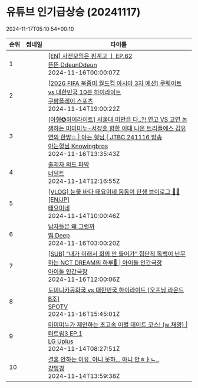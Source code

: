 # 유튜브 인기급상승 (20241117)

2024-11-17T05:10:54+00:10
<table><thead><tr><th nowrap>순위</th><th nowrap>썸네일</th><th nowrap>타이틀</th></tr></thead><tbody><tr><td>1</td><td><img src="https://i.ytimg.com/vi/Ne66uB4fyXg/default.jpg" alt="" /></td><td><a href="https://www.youtube.com/watch?v=Ne66uB4fyXg" target="_blank">[EN] 사전모임은 핑계고 ㅣ EP.62</a><br /><a href="https://www.youtube.com/channel/UCDNvRZRgvkBTUkQzFoT_8rA" target="_blank">뜬뜬 DdeunDdeun</a><br />2024-11-16T00:00:07Z</td></tr><tr><td>2</td><td><img src="https://i.ytimg.com/vi/gA2kzYvLvr8/default.jpg" alt="" /></td><td><a href="https://www.youtube.com/watch?v=gA2kzYvLvr8" target="_blank">[2026 FIFA 북중미 월드컵 아시아 3차 예선] 쿠웨이트 vs 대한민국 10분 하이라이트</a><br /><a href="https://www.youtube.com/channel/UCnBht7BrOx-A328KFXgysqQ" target="_blank">쿠팡플레이 스포츠</a><br />2024-11-14T19:00:22Z</td></tr><tr><td>3</td><td><img src="https://i.ytimg.com/vi/9GI84QVnnjk/default.jpg" alt="" /></td><td><a href="https://www.youtube.com/watch?v=9GI84QVnnjk" target="_blank">[아형✪하이라이트] 서울대 미만은 다..?! 연고 VS 고연 논쟁하는 미미미누-서장훈 향한 이대 나온 트리플에스 김유연의 한방💥 | 아는 형님 | JTBC 241116 방송</a><br /><a href="https://www.youtube.com/channel/UCOHM2N1YQdb-cHWxJxwBMLQ" target="_blank">아는형님 Knowingbros</a><br />2024-11-16T13:35:43Z</td></tr><tr><td>4</td><td><img src="https://i.ytimg.com/vi/rdv0DjjgX5A/default.jpg" alt="" /></td><td><a href="https://www.youtube.com/watch?v=rdv0DjjgX5A" target="_blank">출제자 의도 파악</a><br /><a href="https://www.youtube.com/channel/UCXEKwWflysXu312NmIP_dlw" target="_blank">너덜트</a><br />2024-11-14T12:16:55Z</td></tr><tr><td>5</td><td><img src="https://i.ytimg.com/vi/dV40PafQd3k/default.jpg" alt="" /></td><td><a href="https://www.youtube.com/watch?v=dV40PafQd3k" target="_blank">[VLOG] 눈물 바다 태요미네 동동이 탄생 브이로그 👼🏻 [EN/JP]</a><br /><a href="https://www.youtube.com/channel/UC_kKiqWnnxAQjUAjVirtCFA" target="_blank">태요미네</a><br />2024-11-14T10:00:46Z</td></tr><tr><td>6</td><td><img src="https://i.ytimg.com/vi/SDG2cdAesJY/default.jpg" alt="" /></td><td><a href="https://www.youtube.com/watch?v=SDG2cdAesJY" target="_blank">남자들은 왜 그럴까</a><br /><a href="https://www.youtube.com/channel/UCaxbXRPhdHPXjM-e-F00LVA" target="_blank">띱 Deep</a><br />2024-11-16T03:00:20Z</td></tr><tr><td>7</td><td><img src="https://i.ytimg.com/vi/Sg3X8hXq2ps/default.jpg" alt="" /></td><td><a href="https://www.youtube.com/watch?v=Sg3X8hXq2ps" target="_blank">[SUB] “내가 이래서 회의 안 들어가” 집단적 독백이 난무하는 NCT DREAM의 하루💬 | 아이돌 인간극장</a><br /><a href="https://www.youtube.com/channel/UCru-NhkqWnxg7-b5Q579YfA" target="_blank">아이돌 인간극장</a><br />2024-11-16T12:00:06Z</td></tr><tr><td>8</td><td><img src="https://i.ytimg.com/vi/TddExDJFDDI/default.jpg" alt="" /></td><td><a href="https://www.youtube.com/watch?v=TddExDJFDDI" target="_blank">도미니카공화국 vs 대한민국 하이라이트 [오프닝 라운드 B조]</a><br /><a href="https://www.youtube.com/channel/UCtm_QoN2SIxwCE-59shX7Qg" target="_blank">SPOTV</a><br />2024-11-16T15:45:01Z</td></tr><tr><td>9</td><td><img src="https://i.ytimg.com/vi/zPwPmAhBhcQ/default.jpg" alt="" /></td><td><a href="https://www.youtube.com/watch?v=zPwPmAhBhcQ" target="_blank">미미미누가 제안하는 초고속 이별 데이트 코스! (w.채영) | 터트립3 EP.1</a><br /><a href="https://www.youtube.com/channel/UCp3BSINVC7Ggj4kChEUiy7Q" target="_blank">LG Uplus</a><br />2024-11-14T08:27:51Z</td></tr><tr><td>10</td><td><img src="https://i.ytimg.com/vi/9hiwKJTG5Wo/default.jpg" alt="" /></td><td><a href="https://www.youtube.com/watch?v=9hiwKJTG5Wo" target="_blank">결혼 안하는 이유. 아니 못하... 아니 안ㅎㅏㄴ..</a><br /><a href="https://www.youtube.com/channel/UCfqVrM2cvwxG3-EvxbsN0KQ" target="_blank">걍밍경</a><br />2024-11-14T13:59:38Z</td></tr></tbody></table>
